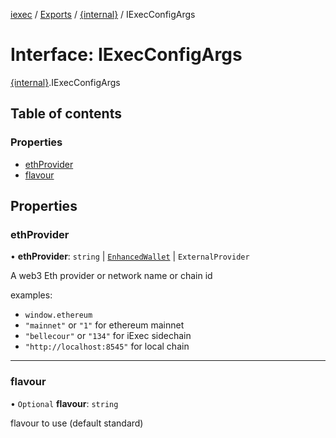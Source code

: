 [iexec](../README.md) / [Exports](../modules.md) / [{internal}](../modules/internal_.md) / IExecConfigArgs

# Interface: IExecConfigArgs

[{internal}](../modules/internal_.md).IExecConfigArgs

## Table of contents

### Properties

- [ethProvider](internal_.IExecConfigArgs.md#ethprovider)
- [flavour](internal_.IExecConfigArgs.md#flavour)

## Properties

### ethProvider

• **ethProvider**: `string` \| [`EnhancedWallet`](../classes/internal_.EnhancedWallet.md) \| `ExternalProvider`

A web3 Eth provider or network name or chain id

examples:
- `window.ethereum`
- `"mainnet"` or  `"1"` for ethereum mainnet
- `"bellecour"` or `"134"` for iExec sidechain
- `"http://localhost:8545"` for local chain

___

### flavour

• `Optional` **flavour**: `string`

flavour to use (default standard)

